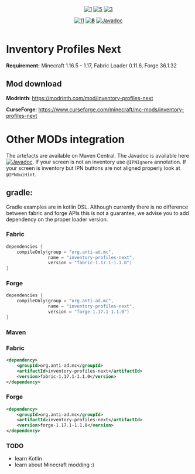 
<div style="align-content: center; display: block; margin: 10px auto; width: 100%;">
<div align="center" style="vertical-align: center; horiz-align: center;">

[![1][1]][2]  [![5][5]][6] [![3][3]][4]

</div>
<div align="center" style="vertical-align: center; horiz-align: center;">

[![11][11]][12] **[![8][8]][7]** [![Javadoc][10]][9]  

</div>
</div>

# Inventory Profiles Next
**Requirement:** Minecraft 1.16.5 - 1.17, Fabric Loader 0.11.6, Forge 36.1.32
## Mod download

**Modrinth**: https://modrinth.com/mod/inventory-profiles-next

**CurseForge**: https://www.curseforge.com/minecraft/mc-mods/inventory-profiles-next

# Other MODs integration

The artefacts are available on Maven Central.
The Javadoc is available here [![Javadoc][10]][9]. If your screen is not an inventory use ```@IPNIgnore``` annotation. If your screen is inventory but IPN buttons are not aligned properly look at ```@IPNGuiHint```.

## gradle:
Gradle examples are in kotlin DSL. 
Although currently there is no difference between fabric and forge APIs this is not a guarantee, we advise you to add dependency on the proper loader version.
### Fabric
```kotlin
dependencies {
    compileOnly(group = "org.anti-ad.mc",
                name = "inventory-profiles-next",
                version = "fabric-1.17.1-1.1.0")
}
```

### Forge
```kotlin
dependencies {
    compileOnly(group = "org.anti-ad.mc",
                name = "inventory-profiles-next",
                version = "forge-1.17.1-1.1.0")
}
```

### Maven
### Fabric
```xml
<dependency>
    <groupId>org.anti-ad.mc</groupId>
    <artifactId>inventory-profiles-next</artifactId>
    <version>fabric-1.17.1-1.1.0</version>
</dependency>
```

### Forge
```xml
<dependency>
    <groupId>org.anti-ad.mc</groupId>
    <artifactId>inventory-profiles-next</artifactId>
    <version>forge-1.17.1-1.1.0</version>
</dependency>
```


### TODO
 - learn Kotlin
 - learn about Minecraft modding :)


[1]: https://img.shields.io/github/downloads/blackd/Inventory-Profiles/total?style=plastic&label=GitHub%0aDownloads&logo=github
[2]: https://github.com/blackd/Inventory-Profiles/releases/latest
[3]: https://cf.way2muchnoise.eu/full_495267_CurseForge%20Downloads_%20.svg
[4]: https://www.curseforge.com/minecraft/mc-mods/inventory-profiles-next
[5]: https://img.shields.io/badge/dynamic/json?color=00AF5C&label=Modrinth%0aDownloads%20&style=plastic&logo=modrinth&query=downloads&url=https://api.modrinth.com/v2/project/O7RBXm3n
[6]: https://modrinth.com/mod/inventory-profiles-next
[7]: https://discord.gg/23YCxmveUM
[8]: https://img.shields.io/discord/861171785897738240?label=Discord&logo=discord&style=plastic
[9]: https://javadoc.io/doc/org.anti-ad.mc/inventory-profiles-next/fabric-1.17.1-1.1.0
[10]: https://javadoc.io/badge2/org.anti-ad.mc/inventory-profiles-next/fabric-1.17.1-1.1.0/javadoc.svg
[11]: https://img.shields.io/badge/Available%20for-MC%201.14%20to%201.19-c70039
[12]: https://www.curseforge.com/minecraft/mc-mods/inventory-profiles-next/files
